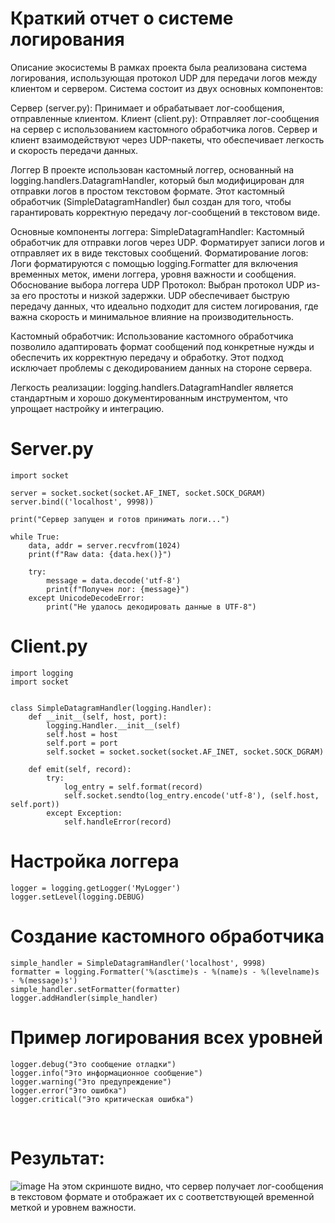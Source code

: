 # Краткий отчет о системе логирования
Описание экосистемы
В рамках проекта была реализована система логирования, использующая протокол UDP для передачи логов между клиентом и сервером. Система состоит из двух основных компонентов:

Сервер (server.py): Принимает и обрабатывает лог-сообщения, отправленные клиентом.
Клиент (client.py): Отправляет лог-сообщения на сервер с использованием кастомного обработчика логов.
Сервер и клиент взаимодействуют через UDP-пакеты, что обеспечивает легкость и скорость передачи данных.

Логгер
В проекте использован кастомный логгер, основанный на logging.handlers.DatagramHandler, который был модифицирован для отправки логов в простом текстовом формате. Этот кастомный обработчик (SimpleDatagramHandler) был создан для того, чтобы гарантировать корректную передачу лог-сообщений в текстовом виде.

Основные компоненты логгера:
SimpleDatagramHandler: Кастомный обработчик для отправки логов через UDP. Форматирует записи логов и отправляет их в виде текстовых сообщений.
Форматирование логов: Логи форматируются с помощью logging.Formatter для включения временных меток, имени логгера, уровня важности и сообщения.
Обоснование выбора логгера
UDP Протокол: Выбран протокол UDP из-за его простоты и низкой задержки. UDP обеспечивает быструю передачу данных, что идеально подходит для систем логирования, где важна скорость и минимальное влияние на производительность.

Кастомный обработчик: Использование кастомного обработчика позволило адаптировать формат сообщений под конкретные нужды и обеспечить их корректную передачу и обработку. Этот подход исключает проблемы с декодированием данных на стороне сервера.

Легкость реализации: logging.handlers.DatagramHandler является стандартным и хорошо документированным инструментом, что упрощает настройку и интеграцию.


# Server.py
```
import socket

server = socket.socket(socket.AF_INET, socket.SOCK_DGRAM)
server.bind(('localhost', 9998))

print("Сервер запущен и готов принимать логи...")

while True:
    data, addr = server.recvfrom(1024)
    print(f"Raw data: {data.hex()}")

    try:
        message = data.decode('utf-8')
        print(f"Получен лог: {message}")
    except UnicodeDecodeError:
        print("Не удалось декодировать данные в UTF-8")
```
# Client.py
```
import logging
import socket


class SimpleDatagramHandler(logging.Handler):
    def __init__(self, host, port):
        logging.Handler.__init__(self)
        self.host = host
        self.port = port
        self.socket = socket.socket(socket.AF_INET, socket.SOCK_DGRAM)

    def emit(self, record):
        try:
            log_entry = self.format(record)
            self.socket.sendto(log_entry.encode('utf-8'), (self.host, self.port))
        except Exception:
            self.handleError(record)
```

# Настройка логгера
```
logger = logging.getLogger('MyLogger')
logger.setLevel(logging.DEBUG)
```
# Создание кастомного обработчика
```
simple_handler = SimpleDatagramHandler('localhost', 9998)
formatter = logging.Formatter('%(asctime)s - %(name)s - %(levelname)s - %(message)s')
simple_handler.setFormatter(formatter)
logger.addHandler(simple_handler)
```

# Пример логирования всех уровней
```
logger.debug("Это сообщение отладки")
logger.info("Это информационное сообщение")
logger.warning("Это предупреждение")
logger.error("Это ошибка")
logger.critical("Это критическая ошибка")
```
 
# Результат:
![image](https://github.com/user-attachments/assets/130dc287-8146-4485-a48e-7596ae7e3b67)
На этом скриншоте видно, что сервер получает лог-сообщения в текстовом формате и отображает их с соответствующей временной меткой и уровнем важности.

